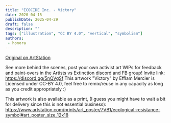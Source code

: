 ```yaml
---
title: "ECOCIDE Inc. - Victory"
date: 2020-04-15
publishDate: 2025-04-29
draft: false
description: ""
tags: ["illustration", "CC BY 4.0", "vertical", "symbolism"]
authors:
 - honora
---
```


[Original on ArtStation](https://efflam.artstation.com/projects/Dx0KkR)

See more behind the scenes, post your own activist art WIPs for feedback and paint-overs in the Artists vs Extinction discord and FB group!
Invite link: https://discord.gg/5nQVgSf
This artwork "Victory" by Efflam Mercier is Licensed under CC-BY 4.0, feel free to remix/reuse in any capacity as long as you credit appropriately :)

This artwork is also available as a print, (I guess you might have to wait a bit for delivery since this is not essential business):
https://www.artstation.com/prints/art_poster/7VB1/ecological-resistance-symbol#art_poster_size_12x18
